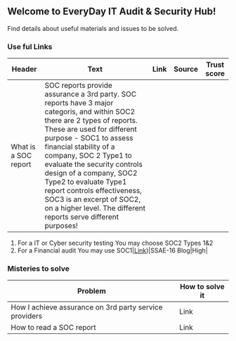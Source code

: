 ## Welcome to EveryDay IT Audit & Security Hub!

Find details about useful materials and issues to be solved.

### Use ful Links

|Header|Text|Link|Source|Trust score|
|---|---|---|---|---|
|What is a SOC report|SOC reports provide assurance a 3rd party. SOC reports have 3 major categoris, and within SOC2 there are 2 types of reports. These are used for different purpose - SOC1 to assess financial stability of a company, SOC 2 Type1 to evaluate the security controls design of a company, SOC2 Type2 to evaluate Type1 report controls effectiveness, SOC3 is an excerpt of SOC2, on a higher level. The different reports serve different purposes!
1. For a IT or Cyber security testing You may choose SOC2 Types 1&2
2. For a Financial audit You may use SOC1|[Link](https://www.ssae-16.com/soc-1/))|SSAE-16 Blog|High|

### Misteries to solve

|Problem|How to solve it|
|---|---|
|How I achieve assurance on 3rd party service providers|Link|
|How to read a SOC report|Link|
